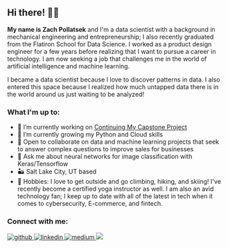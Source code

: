 ## Hi there! 👋🏼

**My name is Zach Pollatsek** and I'm a data scientist with a background in mechanical engineering and entrepreneurship; I also recently graduated from the Flatiron School for Data Science. I worked as a product design engineer for a few years before realizing that I want to pursue a career in technology. I am now seeking a job that challenges me in the world of artificial intelligence and machine learning. 

I became a data scientist because I love to discover patterns in data. I also entered this space because I realized how much untapped data there is in the world around us just waiting to be analyzed!

### What I'm up to:

- 🔭 I’m currently working on [Continuing My Capstone Project](https://github.com/zpollats/CapstoneContinued.git)
- 🌱 I’m currently growing my Python and Cloud skills
- 👯 Open to collaborate on data and machine learning projects that seek to answer complex questions to improve sales for businesses
- 💬 Ask me about neural networks for image classification with Keras/Tensorflow
- 🏜 Salt Lake City, UT based
- 🧘 Hobbies: I love to get outside and go climbing, hiking, and skiing! I've recently become a certified yoga instructor as well. I am also an avid technology fan; I keep up to date with all of the latest in tech when it comes to cybersecurity, E-commerce, and fintech. 

### Connect with me:

<a href="https://github.com/zpollats" target="_blank">
<img src=https://img.shields.io/badge/github-%2324292e.svg?&style=for-the-badge&logo=github&logoColor=white alt=github style="margin-bottom: 5px;" />
</a>
<a href="https://linkedin.com/in/zachary-pollatsek" target="_blank">
<img src=https://img.shields.io/badge/linkedin-%231E77B5.svg?&style=for-the-badge&logo=linkedin&logoColor=white alt=linkedin style="margin-bottom: 5px;" />
</a>
<a href="https://medium.com/@zacharypollatsek" target="_blank">
<img src=https://img.shields.io/badge/medium-%23292929.svg?&style=for-the-badge&logo=medium&logoColor=white alt=medium style="margin-bottom: 5px;" />
</a>  
<a href="mailto:zacharypollatsek@gmail" rel="nofollow"><img src= "https://img.shields.io/badge/Gmail-D14836?style=for-the-badge&logo=gmail&logoColor=white" />
</a>
